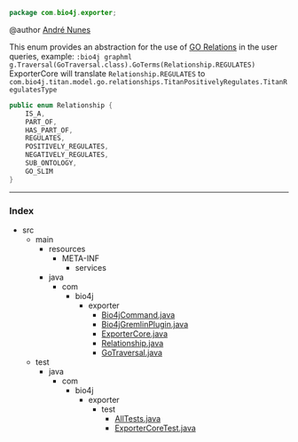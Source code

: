 
```java
package com.bio4j.exporter;
```



 @author <a href="mailto:andre.garcia.nunes@gmail.com"> André Nunes </a>

This enum provides an abstraction for the use of [GO Relations](http://www.geneontology.org/GO.ontology.relations.shtml) in the user queries, example:
``:bio4j graphml g.Traversal(GoTraversal.class).GoTerms(Relationship.REGULATES)``
ExporterCore will translate ``Relationship.REGULATES`` to ``com.bio4j.titan.model.go.relationships.TitanPositivelyRegulates.TitanRegulatesType``
	


```java
public enum Relationship {
	IS_A,
	PART_OF,
	HAS_PART_OF,
	REGULATES,
	POSITIVELY_REGULATES,
	NEGATIVELY_REGULATES,
	SUB_ONTOLOGY,
	GO_SLIM
}

```


------

### Index

+ src
  + main
    + resources
      + META-INF
        + services
    + java
      + com
        + bio4j
          + exporter
            + [Bio4jCommand.java][main/java/com/bio4j/exporter/Bio4jCommand.java]
            + [Bio4jGremlinPlugin.java][main/java/com/bio4j/exporter/Bio4jGremlinPlugin.java]
            + [ExporterCore.java][main/java/com/bio4j/exporter/ExporterCore.java]
            + [Relationship.java][main/java/com/bio4j/exporter/Relationship.java]
            + [GoTraversal.java][main/java/com/bio4j/exporter/GoTraversal.java]
  + test
    + java
      + com
        + bio4j
          + exporter
            + test
              + [AllTests.java][test/java/com/bio4j/exporter/test/AllTests.java]
              + [ExporterCoreTest.java][test/java/com/bio4j/exporter/test/ExporterCoreTest.java]

[main/java/com/bio4j/exporter/Bio4jCommand.java]: Bio4jCommand.java.md
[main/java/com/bio4j/exporter/Bio4jGremlinPlugin.java]: Bio4jGremlinPlugin.java.md
[main/java/com/bio4j/exporter/ExporterCore.java]: ExporterCore.java.md
[main/java/com/bio4j/exporter/Relationship.java]: Relationship.java.md
[main/java/com/bio4j/exporter/GoTraversal.java]: GoTraversal.java.md
[test/java/com/bio4j/exporter/test/AllTests.java]: ../../../../../test/java/com/bio4j/exporter/test/AllTests.java.md
[test/java/com/bio4j/exporter/test/ExporterCoreTest.java]: ../../../../../test/java/com/bio4j/exporter/test/ExporterCoreTest.java.md